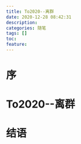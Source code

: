 ```yaml
---
title: To2020--离群
date: 2020-12-28 08:42:31
description: 
categories: 随笔
tags: [] 
toc: 
feature: 
---
```


# 序
<!-- more -->

# To2020--离群

# 结语